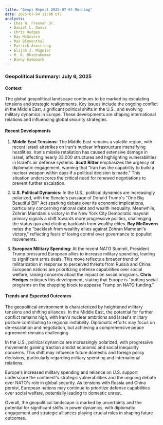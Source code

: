 ```yaml
---
title: "Geops Report 2025-07-04 Morning"
date: 2025-07-04 11:00 UTC
analysts:
  - Chas W. Freeman Jr.
  - Daniel L. Davis
  - Chris Hedges
  - Ray McGovern
  - Max Blumenthal
  - Patrick Armstrong
  - Elijah J. Magnier
  - M. K. Bhadrakumar
  - Binoy Kampmark
---
```


### Geopolitical Summary: July 6, 2025

#### Context
The global geopolitical landscape continues to be marked by escalating tensions and strategic realignments. Key issues include the ongoing conflict in the Middle East, significant political shifts in the U.S., and evolving military dynamics in Europe. These developments are shaping international relations and influencing global security strategies.

#### Recent Developments

1. **Middle East Tensions:**
   The Middle East remains a volatile region, with recent Israeli airstrikes on Iran's nuclear infrastructure intensifying hostilities. Iran's missile retaliation has caused extensive damage in Israel, affecting nearly 33,000 structures and highlighting vulnerabilities in Israel's air defense systems. **Scott Ritter** emphasizes the urgency of diplomatic engagement, warning that "Iran has the capability to build a nuclear weapon within days if a political decision is made." This situation underscores the critical need for renewed negotiations to prevent further escalation.

2. **U.S. Political Dynamics:**
   In the U.S., political dynamics are increasingly polarized, with the Senate's passage of Donald Trump's "One Big Beautiful Bill" Act sparking debate over its economic implications, particularly concerning national debt and wealth inequality. Meanwhile, Zohran Mamdani's victory in the New York City Democratic mayoral primary signals a shift towards more progressive politics, challenging the status quo and eliciting backlash from wealthy elites. **Ray McGovern** notes the "backlash from wealthy elites against Zohran Mamdani's victory," reflecting fears of losing control over governance to populist movements.

3. **European Military Spending:**
   At the recent NATO Summit, President Trump pressured European allies to increase military spending, leading to significant arms deals. This move reflects a broader trend of militarization in response to perceived threats from Russia and China. European nations are prioritizing defense capabilities over social welfare, raising concerns about the impact on social programs. **Chris Hedges** critiques this development, stating that Europe is "putting social programs on the chopping block to appease Trump on NATO funding."

#### Trends and Expected Outcomes

The geopolitical environment is characterized by heightened military tensions and shifting alliances. In the Middle East, the potential for further conflict remains high, with Iran's nuclear ambitions and Israel's military posture contributing to regional instability. Diplomatic efforts may focus on de-escalation and negotiation, but achieving a comprehensive peace agreement remains challenging.

In the U.S., political dynamics are increasingly polarized, with progressive movements gaining traction amidst economic and social inequality concerns. This shift may influence future domestic and foreign policy decisions, particularly regarding military spending and international relations.

Europe's increased military spending and reliance on U.S. support underscore the continent's strategic vulnerabilities and the ongoing debate over NATO's role in global security. As tensions with Russia and China persist, European nations may continue to prioritize defense capabilities over social welfare, potentially leading to domestic unrest.

Overall, the geopolitical landscape is marked by uncertainty and the potential for significant shifts in power dynamics, with diplomatic engagement and strategic alliances playing crucial roles in shaping future outcomes.
